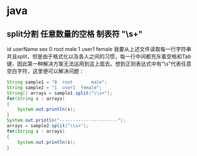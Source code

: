 # java

## split分割 任意数量的空格  制表符  "\\s+"


id userName sex
0  root     male
1  user1    female
我要从上述文件读取每一行字符串并且split，但是由于格式化以及各人之间的习惯，每一行中间都充斥着空格和Tab键，因此第一种解决方案无法运用到这上面去。想到正则表达式中有“\s”代表任意空白字符，这里便可以解决问题：
   

```java
String sample1 = "0  root       male";
String sample2 = "1  user1  female";
String[] arrays = sample1.split("\\s+");
for(String s : arrays)
{
    System.out.println(s);
}
System.out.println("----------------------");
arrays = sample2.split("\\s+");
for(String s : arrays)
{
    System.out.println(s);
}
```

